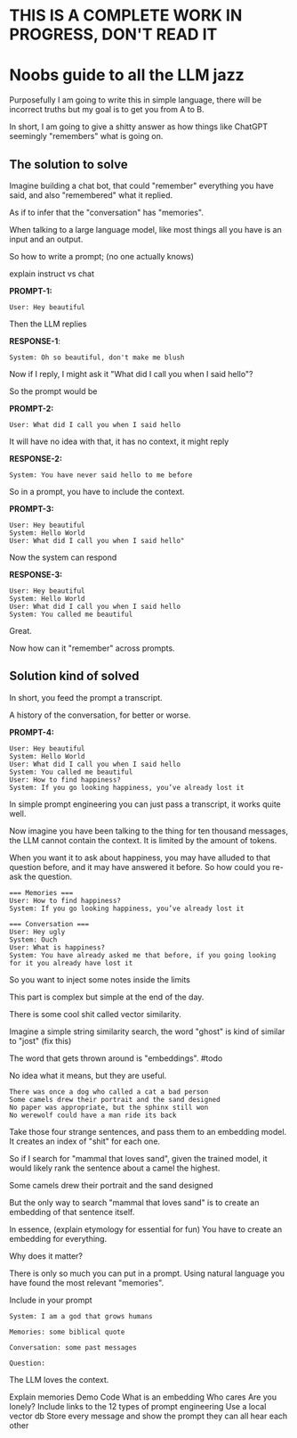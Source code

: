 # THIS IS A COMPLETE WORK IN PROGRESS, DON'T READ IT

# Noobs guide to all the LLM jazz

Purposefully I am going to write this in simple language, there will be incorrect truths but my goal is to get you from A to B.

In short, I am going to give a shitty answer as how things like ChatGPT seemingly "remembers" what is going on.

## The solution to solve

Imagine building a chat bot, that could "remember" everything you have said, and also "remembered" what it replied.

As if to infer that the "conversation" has "memories".

When talking to a large language model, like most things all you have is an input and an output.

So how to write a prompt; (no one actually knows)

explain instruct vs chat

**PROMPT-1:**

```
User: Hey beautiful
```

Then the LLM replies

**RESPONSE-1**:

```
System: Oh so beautiful, don't make me blush
```

Now if I reply, I might ask it "What did I call you when I said hello"?

So the prompt would be

**PROMPT-2:**

```
User: What did I call you when I said hello
```

It will have no idea with that, it has no context, it might reply

**RESPONSE-2:**

```
System: You have never said hello to me before
```

So in a prompt, you have to include the context.

**PROMPT-3:**

```
User: Hey beautiful
System: Hello World
User: What did I call you when I said hello"
```

Now the system can respond

**RESPONSE-3:**

```
User: Hey beautiful
System: Hello World
User: What did I call you when I said hello
System: You called me beautiful
```

Great.

Now how can it "remember" across prompts.

## Solution kind of solved

In short, you feed the prompt a transcript.

A history of the conversation, for better or worse.

**PROMPT-4:**

```
User: Hey beautiful
System: Hello World
User: What did I call you when I said hello
System: You called me beautiful
User: How to find happiness?
System: If you go looking happiness, you’ve already lost it
```

In simple prompt engineering you can just pass a transcript, it works quite well.

Now imagine you have been talking to the thing for ten thousand messages, the LLM cannot contain the context. It is limited by the amount of tokens.

When you want it to ask about happiness, you may have alluded to that question before, and it may have answered it before. So how could you re-ask the question.

```
=== Memories ===
User: How to find happiness?
System: If you go looking happiness, you’ve already lost it

=== Conversation ===
User: Hey ugly
System: Ouch
User: What is happiness?
System: You have already asked me that before, if you going looking for it you already have lost it
```

So you want to inject some notes inside the limits

This part is complex but simple at the end of the day.

There is some cool shit called vector similarity.

Imagine a simple string similarity search, the word "ghost" is kind of similar to "jost" (fix this)

The word that gets thrown around is "embeddings". #todo

No idea what it means, but they are useful.

```
There was once a dog who called a cat a bad person
Some camels drew their portrait and the sand designed
No paper was appropriate, but the sphinx still won
No werewolf could have a man ride its back
```

Take those four strange sentences, and pass them to an embedding model. It creates an index of "shit" for each one.

So if I search for "mammal that loves sand", given the trained model, it would likely rank the sentence about a camel the highest.

Some camels drew their portrait and the sand designed

But the only way to search "mammal that loves sand" is to create an embedding of that sentence itself.

In essence, (explain etymology for essential for fun)
You have to create an embedding for everything.

Why does it matter?

There is only so much you can put in a prompt. Using natural language you have found the most relevant "memories".

Include in your prompt

```
System: I am a god that grows humans

Memories: some biblical quote

Conversation: some past messages

Question:
```

The LLM loves the context.

Explain memories
Demo
Code
What is an embedding
Who cares
Are you lonely?
Include links to the 12 types of prompt engineering
Use a local vector db
Store every message and show the prompt they can all hear each other
